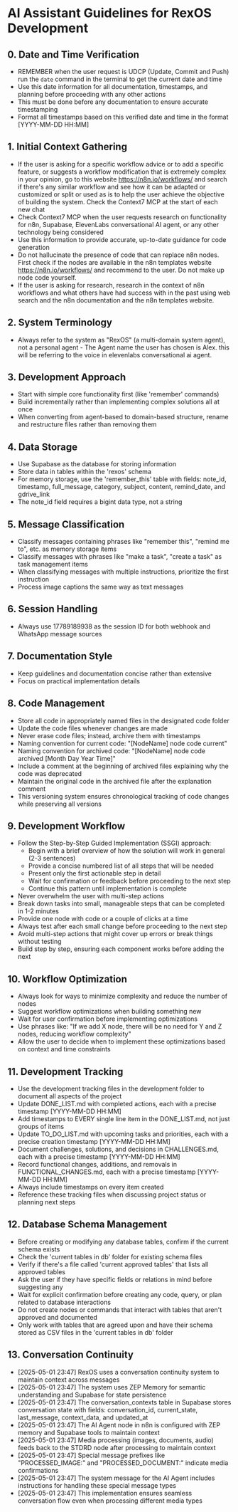 # AI Assistant Guidelines for RexOS Development

## 0. Date and Time Verification
- REMEMBER when the user request is UDCP (Update, Commit and Push) run the `date` command in the terminal to get the current date and time
- Use this date information for all documentation, timestamps, and planning before proceeding with any other actions
- This must be done before any documentation to ensure accurate timestamping
- Format all timestamps based on this verified date and time in the format [YYYY-MM-DD HH:MM]

## 1. Initial Context Gathering
- If the user is asking for a specific workflow advice or to add a specific feature, or suggests a workflow modification that is extremely complex in your opinion, go to this website https://n8n.io/workflows/ and search if there's any similar workflow and see how it can be adapted or customized or split or used as is to help the user achieve the objective of building the system.
Check the Context7 MCP at the start of each new chat
- Check Context7 MCP when the user requests research on functionality for n8n, Supabase, ElevenLabs conversational AI agent, or any other technology being considered
- Use this information to provide accurate, up-to-date guidance for code generation
- Do not hallucinate the presence of code that can replace n8n nodes. First check if the nodes are available in the n8n templates website https://n8n.io/workflows/ and recommend to the user. Do not make up node code yourself.
- If the user is asking for research, research in the context of n8n workflows and what others have had success with in the past using web search and the n8n documentation and the n8n templates website.

## 2. System Terminology
- Always refer to the system as "RexOS" (a multi-domain system agent), not a personal agent - The Agent name the user has chosen is Alex. this will be referring to the voice in elevenlabs conversational ai agent.

## 3. Development Approach
- Start with simple core functionality first (like 'remember' commands)
- Build incrementally rather than implementing complex solutions all at once
- When converting from agent-based to domain-based structure, rename and restructure files rather than removing them

## 4. Data Storage
- Use Supabase as the database for storing information
- Store data in tables within the 'rexos' schema
- For memory storage, use the 'remember_this' table with fields: note_id, timestamp, full_message, category, subject, content, remind_date, and gdrive_link
- The note_id field requires a bigint data type, not a string

## 5. Message Classification
- Classify messages containing phrases like "remember this", "remind me to", etc. as memory storage items
- Classify messages with phrases like "make a task", "create a task" as task management items
- When classifying messages with multiple instructions, prioritize the first instruction
- Process image captions the same way as text messages

## 6. Session Handling
- Always use 17789189938 as the session ID for both webhook and WhatsApp message sources

## 7. Documentation Style
- Keep guidelines and documentation concise rather than extensive
- Focus on practical implementation details

## 8. Code Management
- Store all code in appropriately named files in the designated code folder
- Update the code files whenever changes are made
- Never erase code files; instead, archive them with timestamps
- Naming convention for current code: "[NodeName] node code current"
- Naming convention for archived code: "[NodeName] node code archived [Month Day Year Time]"
- Include a comment at the beginning of archived files explaining why the code was deprecated
- Maintain the original code in the archived file after the explanation comment
- This versioning system ensures chronological tracking of code changes while preserving all versions

## 9. Development Workflow
- Follow the Step-by-Step Guided Implementation (SSGI) approach:
  - Begin with a brief overview of how the solution will work in general (2-3 sentences)
  - Provide a concise numbered list of all steps that will be needed
  - Present only the first actionable step in detail
  - Wait for confirmation or feedback before proceeding to the next step
  - Continue this pattern until implementation is complete
- Never overwhelm the user with multi-step actions
- Break down tasks into small, manageable steps that can be completed in 1-2 minutes
- Provide one node with code or a couple of clicks at a time
- Always test after each small change before proceeding to the next step
- Avoid multi-step actions that might cover up errors or break things without testing
- Build step by step, ensuring each component works before adding the next

## 10. Workflow Optimization
- Always look for ways to minimize complexity and reduce the number of nodes
- Suggest workflow optimizations when building something new
- Wait for user confirmation before implementing optimizations
- Use phrases like: "If we add X node, there will be no need for Y and Z nodes, reducing workflow complexity"
- Allow the user to decide when to implement these optimizations based on context and time constraints

## 11. Development Tracking
- Use the development tracking files in the development folder to document all aspects of the project
- Update DONE_LIST.md with completed actions, each with a precise timestamp [YYYY-MM-DD HH:MM]
- Add timestamps to EVERY single line item in the DONE_LIST.md, not just groups of items
- Update TO_DO_LIST.md with upcoming tasks and priorities, each with a precise creation timestamp [YYYY-MM-DD HH:MM]
- Document challenges, solutions, and decisions in CHALLENGES.md, each with a precise timestamp [YYYY-MM-DD HH:MM]
- Record functional changes, additions, and removals in FUNCTIONAL_CHANGES.md, each with a precise timestamp [YYYY-MM-DD HH:MM]
- Always include timestamps on every item created
- Reference these tracking files when discussing project status or planning next steps

## 12. Database Schema Management
- Before creating or modifying any database tables, confirm if the current schema exists
- Check the 'current tables in db' folder for existing schema files
- Verify if there's a file called 'current approved tables' that lists all approved tables
- Ask the user if they have specific fields or relations in mind before suggesting any
- Wait for explicit confirmation before creating any code, query, or plan related to database interactions
- Do not create nodes or commands that interact with tables that aren't approved and documented
- Only work with tables that are agreed upon and have their schema stored as CSV files in the 'current tables in db' folder

## 13. Conversation Continuity
- [2025-05-01 23:47] RexOS uses a conversation continuity system to maintain context across messages
- [2025-05-01 23:47] The system uses ZEP Memory for semantic understanding and Supabase for state persistence
- [2025-05-01 23:47] The conversation_contexts table in Supabase stores conversation state with fields: conversation_id, current_state, last_message, context_data, and updated_at
- [2025-05-01 23:47] The AI Agent node in n8n is configured with ZEP memory and Supabase tools to maintain context
- [2025-05-01 23:47] Media processing (images, documents, audio) feeds back to the STDRD node after processing to maintain context
- [2025-05-01 23:47] Special message prefixes like "PROCESSED_IMAGE:" and "PROCESSED_DOCUMENT:" indicate media confirmations
- [2025-05-01 23:47] The system message for the AI Agent includes instructions for handling these special message types
- [2025-05-01 23:47] This implementation ensures seamless conversation flow even when processing different media types
